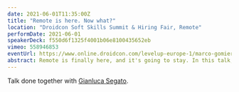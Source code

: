 ```yaml
---
date: 2021-06-01T11:35:00Z
title: "Remote is here. Now what?"
location: "Droidcon Soft Skills Summit & Hiring Fair, Remote"
performDate: 2021-06-01
speakerDeck: f550d6f1325f4001b06e8100435652eb
vimeo: 558946853
eventUrl: https://www.online.droidcon.com/levelup-europe-1/marco-gomiero-%26-gian-segato
abstract: Remote is finally here, and it's going to stay. In this talk, Marco and Gian will go through what it means to work remotely for a startup -- from both a developer and a manager point of view. They'll share some tips and tricks on how to stay organized and focused, how to manage deadlines and the team organization, how to take care of your mental health, and the pros and cons of hiring remotely. They both work for Uniwhere, a venture-backed startup that went remote-first more than two years ago and is now working with 4 different time-zones.
---
```


Talk done together with [Gianluca Segato](https://giansegato.com/).
